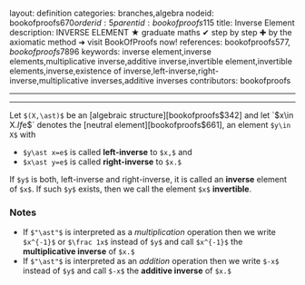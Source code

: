 layout: definition
categories: branches,algebra
nodeid: bookofproofs$670
orderid: 5
parentid: bookofproofs$115
title: Inverse Element
description: INVERSE ELEMENT ★ graduate maths ✔ step by step ✚ by the axiomatic method ➜ visit BookOfProofs now!
references: bookofproofs$577,bookofproofs$7896
keywords: inverse element,inverse elements,multiplicative inverse,additive inverse,invertible element,invertible elements,inverse,existence of inverse,left-inverse,right-inverse,multiplicative inverses,additive inverses
contributors: bookofproofs

---


---

Let `$(X,\ast)$` be an [algebraic structure][bookofproofs$342] and let `$x\in X$`. If `$e$` denotes the [neutral element][bookofproofs$661], an element `$y\in X$` with 
* `$y\ast x=e$` is called **left-inverse** to `$x,$` and
* `$x\ast y=e$` is called **right-inverse** to `$x.$`

If `$y$` is both, left-inverse and right-inverse, it is called an **inverse** element of `$x$`. If such `$y$` exists, then we call the element `$x$` **invertible**. 

### Notes

* If `$"\ast"$` is interpreted as a *multiplication* operation then we write `$x^{-1}$` or `$\frac 1x$` instead of `$y$` and call `$x^{-1}$` the **multiplicative inverse** of `$x.$`
* If `$"\ast"$` is interpreted as an *addition* operation then we write `$-x$` instead of `$y$`  and call `$-x$` the **additive inverse** of `$x.$`
